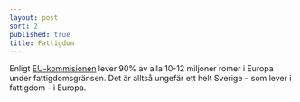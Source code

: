 ```yaml
---
layout: post
sort: 2
published: true
title: Fattigdom
---
```




Enligt [EU-kommisionen](http://fra.europa.eu/sites/default/files/fra_uploads/2099-FRA-2012-Roma-at-a-glance_EN.pdf)  lever 90% av alla 10-12 miljoner romer i Europa under fattigdomsgränsen. Det är alltså ungefär ett helt Sverige – som lever i fattigdom - i Europa.
